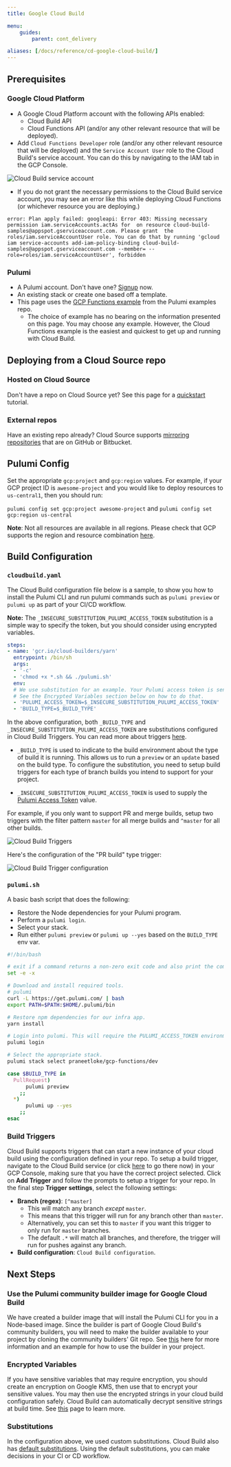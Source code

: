 ```yaml
---
title: Google Cloud Build

menu:
    guides:
        parent: cont_delivery

aliases: [/docs/reference/cd-google-cloud-build/]
---
```


## Prerequisites

### Google Cloud Platform

- A Google Cloud Platform account with the following APIs enabled:
  - Cloud Build API
  - Cloud Functions API (and/or any other relevant resource that will be deployed).
- Add `Cloud Functions Developer` role (and/or any other relevant resource that will be deployed) and the `Service Account User` role to the Cloud Build's service account. You can do this by navigating to the IAM tab in the GCP Console.

![Cloud Build service account](/images/docs/reference/google-cloud-build/cloud-build-service-account.png)

  - If you do not grant the necessary permissions to the Cloud Build service account, you may see an error like this while deploying Cloud Functions (or whichever resource you are deploying.)

  ```
  error: Plan apply failed: googleapi: Error 403: Missing necessary permission iam.serviceAccounts.actAs for  on resource cloud-build-samples@appspot.gserviceaccount.com. Please grant  the roles/iam.serviceAccountUser role. You can do that by running 'gcloud iam service-accounts add-iam-policy-binding cloud-build-samples@appspot.gserviceaccount.com --member= --role=roles/iam.serviceAccountUser', forbidden
  ```

### Pulumi

- A Pulumi account. Don't have one? [Signup](https://app.pulumi.com/signup) now.
- An existing stack or create one based off a template.
- This page uses the [GCP Functions example](https://github.com/pulumi/examples/tree/master/gcp-ts-functions) from the Pulumi examples repo.
  - The choice of example has no bearing on the information presented on this page. You may choose any example. However, the Cloud Functions example is the easiest and quickest to get up and running with Cloud Build.

## Deploying from a Cloud Source repo

### Hosted on Cloud Source

Don't have a repo on Cloud Source yet? See this page for a [quickstart](https://cloud.google.com/source-repositories/docs/get-started) tutorial.

### External repos

Have an existing repo already? Cloud Source supports [mirroring repositories](https://cloud.google.com/source-repositories/docs/mirroring-a-github-repository) that are on GitHub or Bitbucket.

## Pulumi Config

Set the appropriate `gcp:project` and `gcp:region` values. For example, if your GCP project ID is `awesome-project` and you would like to deploy resources to `us-central1`, then you should run:

`pulumi config set gcp:project awesome-project` and `pulumi config set gcp:region us-central`

**Note**: Not all resources are available in all regions. Please check that GCP supports the region and resource combination [here](https://cloud.google.com/about/locations/).

## Build Configuration

### `cloudbuild.yaml`

The Cloud Build configuration file below is a sample, to show you how to install the Pulumi CLI and run pulumi commands such as `pulumi preview` or `pulumi up` as part of your CI/CD workflow.

**Note:** The `_INSECURE_SUBSTITUTION_PULUMI_ACCESS_TOKEN` substitution is a simple way to specify the token, but you should consider using encrypted variables.

```yaml
steps:
- name: 'gcr.io/cloud-builders/yarn'
  entrypoint: /bin/sh
  args:
  - '-c'
  - 'chmod +x *.sh && ./pulumi.sh'
  env:
  # We use substitution for an example. Your Pulumi access token is sensitive and as such should be encrypted.
  # See the Encrypted Variables section below on how to do that.
  - 'PULUMI_ACCESS_TOKEN=$_INSECURE_SUBSTITUTION_PULUMI_ACCESS_TOKEN'
  - 'BUILD_TYPE=$_BUILD_TYPE'
```

In the above configuration, both `_BUILD_TYPE` and `_INSECURE_SUBSTITUTION_PULUMI_ACCESS_TOKEN` are substitutions configured in Cloud Build Triggers. You can read more about triggers [here](https://cloud.google.com/cloud-build/docs/running-builds/automate-builds).

* `_BUILD_TYPE` is used to indicate to the build environment about the type of build it is running. This allows us to run a `preview` or an `update` based on the build type. To configure the substitution, you need to setup build triggers for each type of branch builds you intend to support for your project.

* `_INSECURE_SUBSTITUTION_PULUMI_ACCESS_TOKEN` is used to supply the [Pulumi Access Token](https://app.pulumi.com/account/tokens) value.

For example, if you only want to support PR and merge builds, setup two triggers with the filter pattern `master` for all merge builds and `^master` for all other builds.

![Cloud Build Triggers](/images/docs/reference/google-cloud-build/cloud-build-triggers.png)

Here's the configuration of the "PR build" type trigger:

![Cloud Build Trigger configuration](/images/docs/reference/google-cloud-build/cloud-build-trigger-config.png)

### `pulumi.sh`

A basic bash script that does the following:

- Restore the Node dependencies for your Pulumi program.
- Perform a `pulumi login`.
- Select your stack.
- Run either `pulumi preview` or `pulumi up --yes` based on the `BUILD_TYPE` env var.

```bash
#!/bin/bash

# exit if a command returns a non-zero exit code and also print the commands and their args as they are executed.
set -e -x

# Download and install required tools.
# pulumi
curl -L https://get.pulumi.com/ | bash
export PATH=$PATH:$HOME/.pulumi/bin

# Restore npm dependencies for our infra app.
yarn install

# Login into pulumi. This will require the PULUMI_ACCESS_TOKEN environment variable.
pulumi login

# Select the appropriate stack.
pulumi stack select praneetloke/gcp-functions/dev

case $BUILD_TYPE in
  PullRequest)
      pulumi preview
    ;;
  *)
      pulumi up --yes
    ;;
esac
```

### Build Triggers

Cloud Build supports triggers that can start a new instance of your cloud build using the configuration defined in your repo.
To setup a build trigger, navigate to the Cloud Build service (or click [here](https://console.cloud.google.com/cloud-build/triggers) to go there now) in your GCP Console, making sure that you have the correct project selected.
Click on **Add Trigger** and follow the prompts to setup a trigger for your repo. In the final step **Trigger settings**, select the following settings:

- **Branch (regex)**: `[^master]`
  - This will match any branch _except_ `master`.
  - This means that this trigger will run for any branch other than `master`.
  - Alternatively, you can set this to `master` if you want this trigger to only run for `master` branches.
  - The default `.*` will match all branches, and therefore, the trigger will run for pushes against any branch.
- **Build configuration**: `Cloud Build configuration`.

## Next Steps

### Use the Pulumi community builder image for Google Cloud Build

We have created a builder image that will install the Pulumi CLI for you in a Node-based image. Since the builder is part of Google Cloud Build's community builders, you will need to make the builder available to your project by cloning the community builders' Git repo. See [this](https://github.com/GoogleCloudPlatform/cloud-builders-community/tree/master/pulumi) here for more information and an example for how to use the builder in your project.

### Encrypted Variables

If you have sensitive variables that may require encryption, you should create an encryption on Google KMS, then use that to encrypt your sensitive values. You may then use the encrypted strings in your cloud build configuration safely. Cloud Build can automatically decrypt sensitive strings at build time. See [this](https://cloud.google.com/cloud-build/docs/securing-builds/use-encrypted-secrets-credentials#using_the_encrypted_variable_in_build_requests) page to learn more.

### Substitutions

In the configuration above, we used custom substitutions. Cloud Build also has [default substitutions](https://cloud.google.com/cloud-build/docs/configuring-builds/substitute-variable-values). Using the default substitutions, you can make decisions in your CI or CD workflow.
